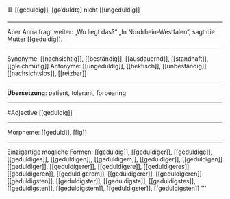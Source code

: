 🟥 [[geduldig]], [ɡəˈdʊldɪç]
nicht [[ungeduldig]]

---

Aber Anna fragt weiter: „Wo liegt das?“ „In Nordrhein-Westfalen“, sagt die Mutter [[geduldig]].

---

Synonyme:
[[nachsichtig]], [[beständig]], [[ausdauernd]], [[standhaft]], [[gleichmütig]]
Antonyme:
[[ungeduldig]], [[hektisch]], [[unbeständig]], [[nachsichtslos]], [[reizbar]]

---

**Übersetzung**:
patient, tolerant, forbearing

---

#Adjective [[geduldig]]

---

Morpheme:
[[geduld]], [[ig]]

---

Einzigartige mögliche Formen:
[[geduldig]], [[geduldiger]], [[geduldige]], [[geduldiges]], [[geduldigen]], [[geduldigem]], [[geduldiger]], [[geduldigen]]
[[geduldiger]], [[geduldigerer]], [[geduldigere]], [[geduldigeres]], [[geduldigeren]], [[geduldigerem]], [[geduldigerer]], [[geduldigeren]]
[[geduldigsten]], [[geduldigster]], [[geduldigste]], [[geduldigstes]], [[geduldigsten]], [[geduldigstem]], [[geduldigster]], [[geduldigsten]]
'''

